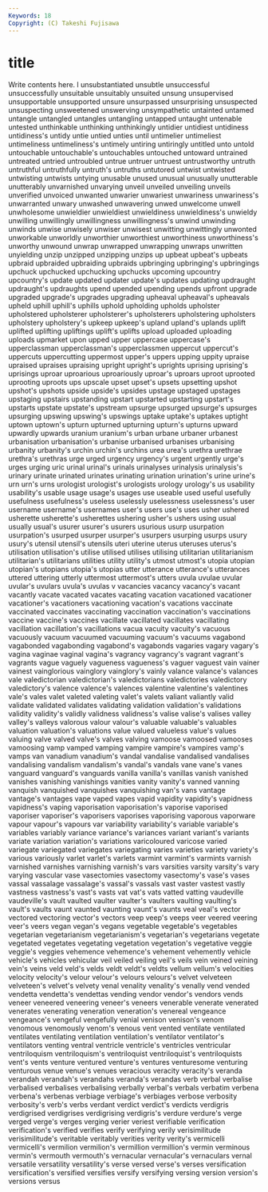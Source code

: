 ```yaml
---
Keywords: 18 
Copyright: (C) Takeshi Fujisawa
---
```


# title

Write contents here.
l unsubstantiated unsubtle unsuccessful unsuccessfully unsuitable
unsuitably unsuited unsung unsupervised unsupportable unsupported unsure unsurpassed unsurprising unsuspected
unsuspecting unsweetened unswerving unsympathetic untainted untamed untangle untangled untangles untangling
untapped untaught untenable untested unthinkable unthinking unthinkingly untidier untidiest untidiness
untidiness's untidy untie untied unties until untimelier untimeliest untimeliness untimeliness's
untimely untiring untiringly untitled unto untold untouchable untouchable's untouchables untouched
untoward untrained untreated untried untroubled untrue untruer untruest untrustworthy untruth
untruthful untruthfully untruth's untruths untutored untwist untwisted untwisting untwists untying
unusable unused unusual unusually unutterable unutterably unvarnished unvarying unveil unveiled
unveiling unveils unverified unvoiced unwanted unwarier unwariest unwariness unwariness's unwarranted
unwary unwashed unwavering unwed unwelcome unwell unwholesome unwieldier unwieldiest unwieldiness
unwieldiness's unwieldy unwilling unwillingly unwillingness unwillingness's unwind unwinding unwinds unwise
unwisely unwiser unwisest unwitting unwittingly unwonted unworkable unworldly unworthier unworthiest
unworthiness unworthiness's unworthy unwound unwrap unwrapped unwrapping unwraps unwritten unyielding
unzip unzipped unzipping unzips up upbeat upbeat's upbeats upbraid upbraided
upbraiding upbraids upbringing upbringing's upbringings upchuck upchucked upchucking upchucks upcoming
upcountry upcountry's update updated updater update's updates updating updraught updraught's
updraughts upend upended upending upends upfront upgrade upgraded upgrade's upgrades
upgrading upheaval upheaval's upheavals upheld uphill uphill's uphills uphold upholding
upholds upholster upholstered upholsterer upholsterer's upholsterers upholstering upholsters upholstery upholstery's
upkeep upkeep's upland upland's uplands uplift uplifted uplifting upliftings uplift's
uplifts upload uploaded uploading uploads upmarket upon upped upper uppercase
uppercase's upperclassman upperclassman's upperclassmen uppercut uppercut's uppercuts uppercutting uppermost upper's
uppers upping uppity upraise upraised upraises upraising upright upright's uprights
uprising uprising's uprisings uproar uproarious uproariously uproar's uproars uproot uprooted
uprooting uproots ups upscale upset upset's upsets upsetting upshot upshot's
upshots upside upside's upsides upstage upstaged upstages upstaging upstairs upstanding
upstart upstarted upstarting upstart's upstarts upstate upstate's upstream upsurge upsurged
upsurge's upsurges upsurging upswing upswing's upswings uptake uptake's uptakes uptight
uptown uptown's upturn upturned upturning upturn's upturns upward upwardly upwards
uranium uranium's urban urbane urbaner urbanest urbanisation urbanisation's urbanise urbanised
urbanises urbanising urbanity urbanity's urchin urchin's urchins urea urea's urethra
urethrae urethra's urethras urge urged urgency urgency's urgent urgently urge's
urges urging uric urinal urinal's urinals urinalyses urinalysis urinalysis's urinary
urinate urinated urinates urinating urination urination's urine urine's urn urn's
urns urologist urologist's urologists urology urology's us usability usability's usable
usage usage's usages use useable used useful usefully usefulness usefulness's
useless uselessly uselessness uselessness's user username username's usernames user's users
use's uses usher ushered usherette usherette's usherettes ushering usher's ushers
using usual usually usual's usurer usurer's usurers usurious usurp usurpation
usurpation's usurped usurper usurper's usurpers usurping usurps usury usury's utensil
utensil's utensils uteri uterine uterus uteruses uterus's utilisation utilisation's utilise
utilised utilises utilising utilitarian utilitarianism utilitarian's utilitarians utilities utility utility's
utmost utmost's utopia utopian utopian's utopians utopia's utopias utter utterance
utterance's utterances uttered uttering utterly uttermost uttermost's utters uvula uvulae
uvular uvular's uvulars uvula's uvulas v vacancies vacancy vacancy's vacant
vacantly vacate vacated vacates vacating vacation vacationed vacationer vacationer's vacationers
vacationing vacation's vacations vaccinate vaccinated vaccinates vaccinating vaccination vaccination's vaccinations
vaccine vaccine's vaccines vacillate vacillated vacillates vacillating vacillation vacillation's vacillations
vacua vacuity vacuity's vacuous vacuously vacuum vacuumed vacuuming vacuum's vacuums
vagabond vagabonded vagabonding vagabond's vagabonds vagaries vagary vagary's vagina vaginae
vaginal vagina's vagrancy vagrancy's vagrant vagrant's vagrants vague vaguely vagueness
vagueness's vaguer vaguest vain vainer vainest vainglorious vainglory vainglory's vainly
valance valance's valances vale valedictorian valedictorian's valedictorians valedictories valedictory valedictory's
valence valence's valences valentine valentine's valentines vale's vales valet valeted
valeting valet's valets valiant valiantly valid validate validated validates validating
validation validation's validations validity validity's validly validness validness's valise valise's
valises valley valley's valleys valorous valour valour's valuable valuable's valuables
valuation valuation's valuations value valued valueless value's values valuing valve
valved valve's valves valving vamoose vamoosed vamooses vamoosing vamp vamped
vamping vampire vampire's vampires vamp's vamps van vanadium vanadium's vandal
vandalise vandalised vandalises vandalising vandalism vandalism's vandal's vandals vane vane's
vanes vanguard vanguard's vanguards vanilla vanilla's vanillas vanish vanished vanishes
vanishing vanishings vanities vanity vanity's vanned vanning vanquish vanquished vanquishes
vanquishing van's vans vantage vantage's vantages vape vaped vapes vapid
vapidity vapidity's vapidness vapidness's vaping vaporisation vaporisation's vaporise vaporised vaporiser
vaporiser's vaporisers vaporises vaporising vaporous vaporware vapour vapour's vapours var
variability variability's variable variable's variables variably variance variance's variances variant
variant's variants variate variation variation's variations varicoloured varicose varied variegate
variegated variegates variegating varies varieties variety variety's various variously varlet
varlet's varlets varmint varmint's varmints varnish varnished varnishes varnishing varnish's
vars varsities varsity varsity's vary varying vascular vase vasectomies vasectomy
vasectomy's vase's vases vassal vassalage vassalage's vassal's vassals vast vaster
vastest vastly vastness vastness's vast's vasts vat vat's vats vatted
vatting vaudeville vaudeville's vault vaulted vaulter vaulter's vaulters vaulting vaulting's
vault's vaults vaunt vaunted vaunting vaunt's vaunts veal veal's vector
vectored vectoring vector's vectors veep veep's veeps veer veered veering
veer's veers vegan vegan's vegans vegetable vegetable's vegetables vegetarian vegetarianism
vegetarianism's vegetarian's vegetarians vegetate vegetated vegetates vegetating vegetation vegetation's vegetative
veggie veggie's veggies vehemence vehemence's vehement vehemently vehicle vehicle's vehicles
vehicular veil veiled veiling veil's veils vein veined veining vein's
veins veld veld's velds veldt veldt's veldts vellum vellum's velocities
velocity velocity's velour velour's velours velours's velvet velveteen velveteen's velvet's
velvety venal venality venality's venally vend vended vendetta vendetta's vendettas
vending vendor vendor's vendors vends veneer veneered veneering veneer's veneers
venerable venerate venerated venerates venerating veneration veneration's venereal vengeance vengeance's
vengeful vengefully venial venison venison's venom venomous venomously venom's venous
vent vented ventilate ventilated ventilates ventilating ventilation ventilation's ventilator ventilator's
ventilators venting ventral ventricle ventricle's ventricles ventricular ventriloquism ventriloquism's ventriloquist
ventriloquist's ventriloquists vent's vents venture ventured venture's ventures venturesome venturing
venturous venue venue's venues veracious veracity veracity's veranda verandah verandah's
verandahs veranda's verandas verb verbal verbalise verbalised verbalises verbalising verbally
verbal's verbals verbatim verbena verbena's verbenas verbiage verbiage's verbiages verbose
verbosity verbosity's verb's verbs verdant verdict verdict's verdicts verdigris verdigrised
verdigrises verdigrising verdigris's verdure verdure's verge verged verge's verges verging
verier veriest verifiable verification verification's verified verifies verify verifying verily
verisimilitude verisimilitude's veritable veritably verities verity verity's vermicelli vermicelli's vermilion
vermilion's vermillion vermillion's vermin verminous vermin's vermouth vermouth's vernacular vernacular's
vernaculars vernal versatile versatility versatility's verse versed verse's verses versification
versification's versified versifies versify versifying versing version version's versions versus
